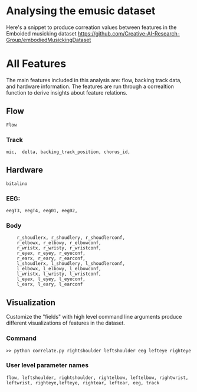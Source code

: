 
# Analysing the emusic dataset

Here's a snippet to produce correation values between features in the Emboided musicking dataset 
https://github.com/Creative-AI-Research-Group/embodiedMusickingDataset

# All Features

The main features included in this analysis are: flow, backing track data, and hardware information. The features are run through a correaltion function to derive insights about feature relations.

## Flow

	Flow

### Track

	mic,  delta, backing_track_position, chorus_id, 

## Hardware

	bitalino 

### EEG: 

	eegT3, eegT4, eeg01, eeg02, 

### Body

        r_shoudlerx, r_shoudlery, r_shoudlerconf, 
        r_elbowx, r_elbowy, r_elbowconf, 
        r_wristx, r_wristy, r_wristconf, 
        r_eyex, r_eyey, r_eyeconf,
        r_earx, r_eary, r_earconf,
        l_shoudlerx, l_shoudlery, l_shoudlerconf,
        l_elbowx, l_elbowy, l_elbowconf,
        l_wristx, l_wristy, l_wristconf,
        l_eyex, l_eyey, l_eyeconf,
        l_earx, l_eary, l_earconf

## Visualization

Customize the "fields" with high level command line arguments produce different visualizations of features in the dataset.

### Command
	>> python correlate.py rightshoulder leftshoulder eeg lefteye righteye

### User level parameter names
	
	flow, leftshoulder, rightshoulder, rightelbow, leftelbow, rightwrist, leftwrist, righteye,lefteye, rightear, leftear, eeg, track
	
